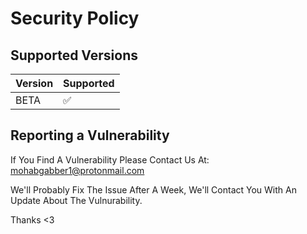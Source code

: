 # Security Policy

## Supported Versions

| Version | Supported          |
| ------- | ------------------ |
| BETA    | :white_check_mark: |

## Reporting a Vulnerability

If You Find A Vulnerability Please Contact Us At: mohabgabber1@protonmail.com

We'll Probably Fix The Issue After A Week, We'll Contact You With An Update About The Vulnurability.

Thanks <3
